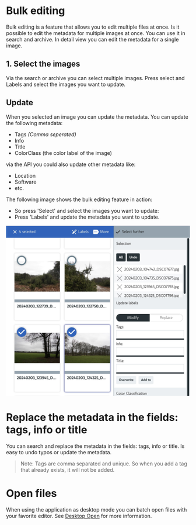 # Bulk editing

Bulk editing is a feature that allows you to edit multiple files at once.
Is it possible to edit the metadata for multiple images at once.
You can use it in search and archive. In detail view you can edit the metadata for a single image.

## 1. Select the images

Via the search or archive you can select multiple images.
Press select and Labels and select the images you want to update.

## Update

When you selected an image you can update the metadata.
You can update the following metadata:

- Tags *(Comma seperated)*
- Info
- Title
- ColorClass (the color label of the image)

via the API you could also update other metadata like:

- Location
- Software
- etc.

The following image shows the bulk editing feature in action:

- So press 'Select' and select the images you want to update:
- Press 'Labels' and update the metadata you want to update.

![Bulk edit select](../assets/features-bulk-editing-select.jpg)

# Replace the metadata in the fields: tags, info or title

You can search and replace the metadata in the fields: tags, info or title.
Is easy to undo typos or update the metadata.

> Note: Tags are comma separated and unique.
> So when you add a tag that already exists, it will not be added.

# Open files

When using the application as desktop mode you can batch open files with your favorite editor.
See [Desktop Open](../getting-started/configuration/desktop-open.md) for more information.